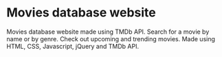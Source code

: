 # Movies database website

Movies database website made using TMDb API. Search for a movie by name or by genre. Check out upcoming and trending movies. Made using HTML, CSS, Javascript, jQuery and TMDb API.
